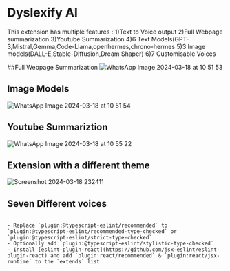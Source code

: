 # Dyslexify AI
This extension has multiple features :
1)Text to Voice output
2)Full Webpage summarization
3)Youtube Summarization
4)6 Text Models(GPT-3,Mistral,Gemma,Code-Llama,openhermes,chrono-hermes
5)3 Image models(DALL-E,Stable-Diffusion,Dream Shaper)
6)7 Customisable Voices


##Full Webpage Summarization
![WhatsApp Image 2024-03-18 at 10 51 53](https://github.com/Arpit-Kumar231/Dyslexsify/assets/142097093/9c2247fa-d214-43de-9007-3fa7ced876e2)

## Image Models
![WhatsApp Image 2024-03-18 at 10 51 54](https://github.com/Arpit-Kumar231/Dyslexsify/assets/142097093/3e065576-b562-45b5-8e18-8c14372450b8)

## Youtube Summariztion
![WhatsApp Image 2024-03-18 at 10 55 22](https://github.com/Arpit-Kumar231/Dyslexsify/assets/142097093/c6b5db46-cdce-4a34-ac54-343c90209148)

## Extension with a different theme
![Screenshot 2024-03-18 232411](https://github.com/Arpit-Kumar231/Dyslexsify/assets/142097093/6cc79cf2-45f8-4d20-97d9-ccf2202a4c1d)

## Seven Different voices






```

- Replace `plugin:@typescript-eslint/recommended` to `plugin:@typescript-eslint/recommended-type-checked` or `plugin:@typescript-eslint/strict-type-checked`
- Optionally add `plugin:@typescript-eslint/stylistic-type-checked`
- Install [eslint-plugin-react](https://github.com/jsx-eslint/eslint-plugin-react) and add `plugin:react/recommended` & `plugin:react/jsx-runtime` to the `extends` list
